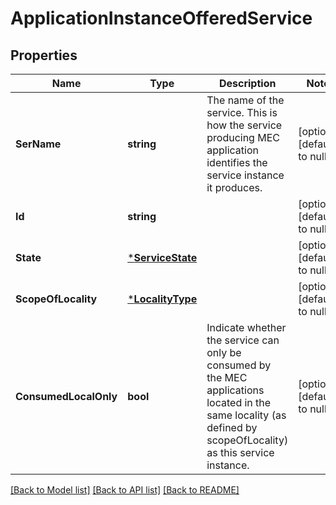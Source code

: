 # ApplicationInstanceOfferedService

## Properties
Name | Type | Description | Notes
------------ | ------------- | ------------- | -------------
**SerName** | **string** | The name of the service. This is how the service producing MEC application identifies the service instance it produces. | [optional] [default to null]
**Id** | **string** |  | [optional] [default to null]
**State** | [***ServiceState**](ServiceState.md) |  | [optional] [default to null]
**ScopeOfLocality** | [***LocalityType**](LocalityType.md) |  | [optional] [default to null]
**ConsumedLocalOnly** | **bool** | Indicate whether the service can only be consumed by the MEC applications located in the same locality (as defined by scopeOfLocality) as this  service instance. | [optional] [default to null]

[[Back to Model list]](../README.md#documentation-for-models) [[Back to API list]](../README.md#documentation-for-api-endpoints) [[Back to README]](../README.md)

